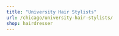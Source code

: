 ```yaml
---
title: "University Hair Stylists"
url: /chicago/university-hair-stylists/
shop: hairdresser
---
```

